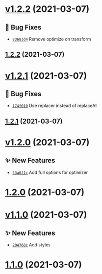# [v1.2.2](https://github.com/TomokiMiyauci/vite-plugin-amp/compare/v1.2.1...v1.2.2) (2021-03-07)

## 🐛 Bug Fixes
- [`83683d4`](https://github.com/TomokiMiyauci/vite-plugin-amp/commit/83683d4)   Remove optimize on transform 



## [1.2.2](https://github.com/TomokiMiyauci/vite-plugin-amp/compare/v1.2.1...v1.2.2) (2021-03-07)

# [v1.2.1](https://github.com/TomokiMiyauci/vite-plugin-amp/compare/v1.2.0...v1.2.1) (2021-03-07)

## 🐛 Bug Fixes
- [`174f010`](https://github.com/TomokiMiyauci/vite-plugin-amp/commit/174f010)   Use replacer instead of replaceAll 



## [1.2.1](https://github.com/TomokiMiyauci/vite-plugin-amp/compare/v1.2.0...v1.2.1) (2021-03-07)

# [v1.2.0](https://github.com/TomokiMiyauci/vite-plugin-amp/compare/v1.1.0...v1.2.0) (2021-03-07)

## ✨ New Features
- [`53a021c`](https://github.com/TomokiMiyauci/vite-plugin-amp/commit/53a021c)   Add full options for optimizer 



# [1.2.0](https://github.com/TomokiMiyauci/vite-plugin-amp/compare/v1.1.0...v1.2.0) (2021-03-07)

# [v1.1.0](https://github.com/TomokiMiyauci/vite-plugin-amp/compare/v1.0.0...v1.1.0) (2021-03-07)

## ✨ New Features
- [`204768c`](https://github.com/TomokiMiyauci/vite-plugin-amp/commit/204768c)   Add styles 



# [1.1.0](https://github.com/TomokiMiyauci/vite-plugin-amp/compare/v1.0.0...v1.1.0) (2021-03-07)
